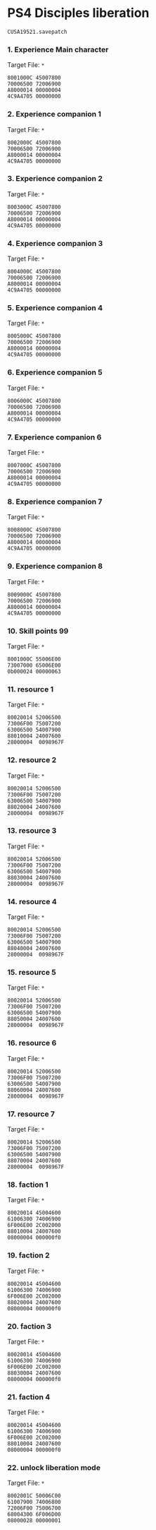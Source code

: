 # PS4 Disciples liberation 

`CUSA19521.savepatch`

### 1. Experience Main character

Target File: `*`

```
8001000C 45007800
70006500 72006900
A8000014 00000004
4C9A4705 00000000
```

### 2. Experience companion 1

Target File: `*`

```
8002000C 45007800
70006500 72006900
A8000014 00000004
4C9A4705 00000000
```

### 3. Experience companion 2

Target File: `*`

```
8003000C 45007800
70006500 72006900
A8000014 00000004
4C9A4705 00000000
```

### 4. Experience companion 3

Target File: `*`

```
8004000C 45007800
70006500 72006900
A8000014 00000004
4C9A4705 00000000
```

### 5. Experience companion 4

Target File: `*`

```
8005000C 45007800
70006500 72006900
A8000014 00000004
4C9A4705 00000000
```

### 6. Experience companion 5

Target File: `*`

```
8006000C 45007800
70006500 72006900
A8000014 00000004
4C9A4705 00000000
```

### 7. Experience companion 6

Target File: `*`

```
8007000C 45007800
70006500 72006900
A8000014 00000004
4C9A4705 00000000
```

### 8. Experience companion 7

Target File: `*`

```
8008000C 45007800
70006500 72006900
A8000014 00000004
4C9A4705 00000000
```

### 9. Experience companion 8

Target File: `*`

```
8009000C 45007800
70006500 72006900
A8000014 00000004
4C9A4705 00000000
```

### 10. Skill points 99

Target File: `*`

```
8001000C 55006E00
73007000 65006E00
0b000024 00000063
```

### 11. resource 1

Target File: `*`

```
80020014 52006500
73006F00 75007200
63006500 54007900
88010004 24007600
28000004  0098967F
```

### 12. resource 2

Target File: `*`

```
80020014 52006500
73006F00 75007200
63006500 54007900
88020004 24007600
28000004  0098967F
```

### 13. resource 3

Target File: `*`

```
80020014 52006500
73006F00 75007200
63006500 54007900
88030004 24007600
28000004  0098967F
```

### 14. resource 4

Target File: `*`

```
80020014 52006500
73006F00 75007200
63006500 54007900
88040004 24007600
28000004  0098967F
```

### 15. resource 5

Target File: `*`

```
80020014 52006500
73006F00 75007200
63006500 54007900
88050004 24007600
28000004  0098967F
```

### 16. resource 6

Target File: `*`

```
80020014 52006500
73006F00 75007200
63006500 54007900
88060004 24007600
28000004  0098967F
```

### 17. resource 7

Target File: `*`

```
80020014 52006500
73006F00 75007200
63006500 54007900
88070004 24007600
28000004  0098967F
```

### 18. faction 1

Target File: `*`

```
80020014 45004600
61006300 74006900
6F006E00 2C002000
88010004 24007600
08000004 000000f0
```

### 19. faction 2

Target File: `*`

```
80020014 45004600
61006300 74006900
6F006E00 2C002000
88020004 24007600
08000004 000000f0
```

### 20. faction 3

Target File: `*`

```
80020014 45004600
61006300 74006900
6F006E00 2C002000
88030004 24007600
08000004 000000f0
```

### 21. faction 4

Target File: `*`

```
80020014 45004600
61006300 74006900
6F006E00 2C002000
88010004 24007600
08000004 000000f0
```

### 22. unlock liberation mode

Target File: `*`

```
8002001C 50006C00
61007900 74006800
72006F00 75006700
68004300 6F006D00
08000028 00000001
```

